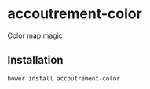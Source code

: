 accoutrement-color
==================

Color map magic 

## Installation

``bower install accoutrement-color``

